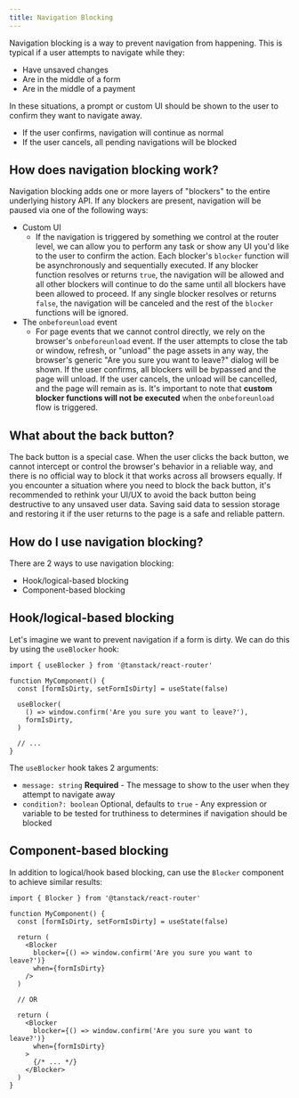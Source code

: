 ```yaml
---
title: Navigation Blocking
---
```


Navigation blocking is a way to prevent navigation from happening. This is typical if a user attempts to navigate while they:

- Have unsaved changes
- Are in the middle of a form
- Are in the middle of a payment

In these situations, a prompt or custom UI should be shown to the user to confirm they want to navigate away.

- If the user confirms, navigation will continue as normal
- If the user cancels, all pending navigations will be blocked

## How does navigation blocking work?

Navigation blocking adds one or more layers of "blockers" to the entire underlying history API. If any blockers are present, navigation will be paused via one of the following ways:

- Custom UI
  - If the navigation is triggered by something we control at the router level, we can allow you to perform any task or show any UI you'd like to the user to confirm the action. Each blocker's `blocker` function will be asynchronously and sequentially executed. If any blocker function resolves or returns `true`, the navigation will be allowed and all other blockers will continue to do the same until all blockers have been allowed to proceed. If any single blocker resolves or returns `false`, the navigation will be canceled and the rest of the `blocker` functions will be ignored.
- The `onbeforeunload` event
  - For page events that we cannot control directly, we rely on the browser's `onbeforeunload` event. If the user attempts to close the tab or window, refresh, or "unload" the page assets in any way, the browser's generic "Are you sure you want to leave?" dialog will be shown. If the user confirms, all blockers will be bypassed and the page will unload. If the user cancels, the unload will be cancelled, and the page will remain as is. It's important to note that **custom blocker functions will not be executed** when the `onbeforeunload` flow is triggered.

## What about the back button?

The back button is a special case. When the user clicks the back button, we cannot intercept or control the browser's behavior in a reliable way, and there is no official way to block it that works across all browsers equally. If you encounter a situation where you need to block the back button, it's recommended to rethink your UI/UX to avoid the back button being destructive to any unsaved user data. Saving said data to session storage and restoring it if the user returns to the page is a safe and reliable pattern.

## How do I use navigation blocking?

There are 2 ways to use navigation blocking:

- Hook/logical-based blocking
- Component-based blocking

## Hook/logical-based blocking

Let's imagine we want to prevent navigation if a form is dirty. We can do this by using the `useBlocker` hook:

```tsx
import { useBlocker } from '@tanstack/react-router'

function MyComponent() {
  const [formIsDirty, setFormIsDirty] = useState(false)

  useBlocker(
    () => window.confirm('Are you sure you want to leave?'),
    formIsDirty,
  )

  // ...
}
```

The `useBlocker` hook takes 2 arguments:

- `message: string` **Required** - The message to show to the user when they attempt to navigate away
- `condition?: boolean` Optional, defaults to `true` - Any expression or variable to be tested for truthiness to determines if navigation should be blocked

## Component-based blocking

In addition to logical/hook based blocking, can use the `Blocker` component to achieve similar results:

```tsx
import { Blocker } from '@tanstack/react-router'

function MyComponent() {
  const [formIsDirty, setFormIsDirty] = useState(false)

  return (
    <Blocker
      blocker={() => window.confirm('Are you sure you want to leave?')}
      when={formIsDirty}
    />
  )

  // OR

  return (
    <Blocker
      blocker={() => window.confirm('Are you sure you want to leave?')}
      when={formIsDirty}
    >
      {/* ... */}
    </Blocker>
  )
}
```
